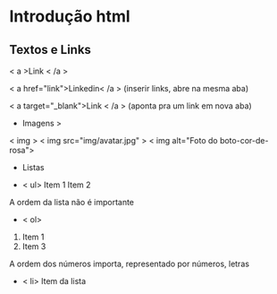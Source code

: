 # Introdução html

## Textos e Links

< a >Link < /a >

< a href="link">Linkedin< /a > (inserir links, abre na mesma aba)

< a target="_blank">Link < /a > (aponta pra um link em nova aba)

- Imagens >

< img >
< img src="img/avatar.jpg" >
< img alt="Foto do boto-cor-de-rosa">

- Listas

- < ul>
  Item 1
  Item 2


A ordem da lista não é importante

- < ol>

1. Item 1 
2. Item 3


A ordem dos números importa, representado por números, letras

- < li>
  Item da lista